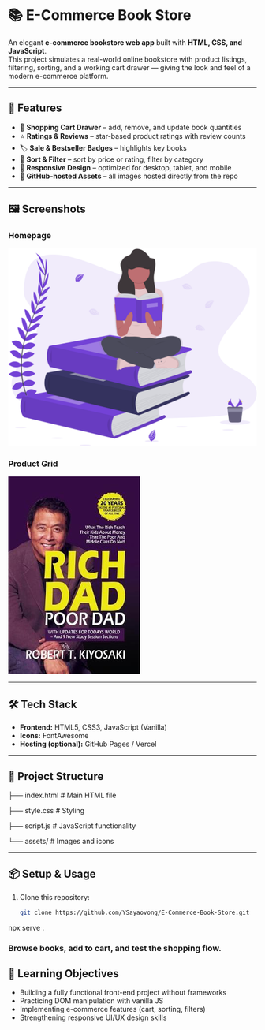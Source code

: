 # 📚 E-Commerce Book Store

An elegant **e-commerce bookstore web app** built with **HTML, CSS, and JavaScript**.  
This project simulates a real-world online bookstore with product listings, filtering, sorting, and a working cart drawer — giving the look and feel of a modern e-commerce platform.

---

## 🚀 Features
- 🛒 **Shopping Cart Drawer** – add, remove, and update book quantities  
- ⭐ **Ratings & Reviews** – star-based product ratings with review counts  
- 🏷️ **Sale & Bestseller Badges** – highlights key books  
- 🔎 **Sort & Filter** – sort by price or rating, filter by category  
- 📱 **Responsive Design** – optimized for desktop, tablet, and mobile  
- 🔗 **GitHub-hosted Assets** – all images hosted directly from the repo  

---

## 🖼️ Screenshots

### Homepage
![Homepage](https://raw.githubusercontent.com/YSayaovong/E-Commerce-Book-Store/main/assets/Undraw_Books.svg)

### Product Grid
![Products](https://raw.githubusercontent.com/YSayaovong/E-Commerce-Book-Store/main/assets/book-3.jpeg)

---

## 🛠️ Tech Stack
- **Frontend:** HTML5, CSS3, JavaScript (Vanilla)  
- **Icons:** FontAwesome  
- **Hosting (optional):** GitHub Pages / Vercel  

---

## 📂 Project Structure
├── index.html # Main HTML file

├── style.css # Styling

├── script.js # JavaScript functionality

└── assets/ # Images and icons


---

## 📦 Setup & Usage
1. Clone this repository:
   ```bash
   git clone https://github.com/YSayaovong/E-Commerce-Book-Store.git

npx serve .


### Browse books, add to cart, and test the shopping flow.

## 🎯 Learning Objectives

- Building a fully functional front-end project without frameworks
- Practicing DOM manipulation with vanilla JS
- Implementing e-commerce features (cart, sorting, filters)
- Strengthening responsive UI/UX design skills
